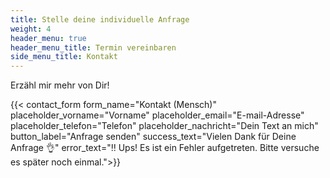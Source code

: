 ```yaml
---
title: Stelle deine individuelle Anfrage
weight: 4
header_menu: true
header_menu_title: Termin vereinbaren
side_menu_title: Kontakt
---
```

Erzähl mir mehr von Dir!

{{< contact_form form_name="Kontakt (Mensch)" placeholder_vorname="Vorname" placeholder_email="E-mail-Adresse" placeholder_telefon="Telefon" placeholder_nachricht="Dein Text an mich" button_label="Anfrage senden" success_text="Vielen Dank für Deine Anfrage 👌" error_text="‼️ Ups! Es ist ein Fehler aufgetreten. Bitte versuche es später noch einmal.">}}
